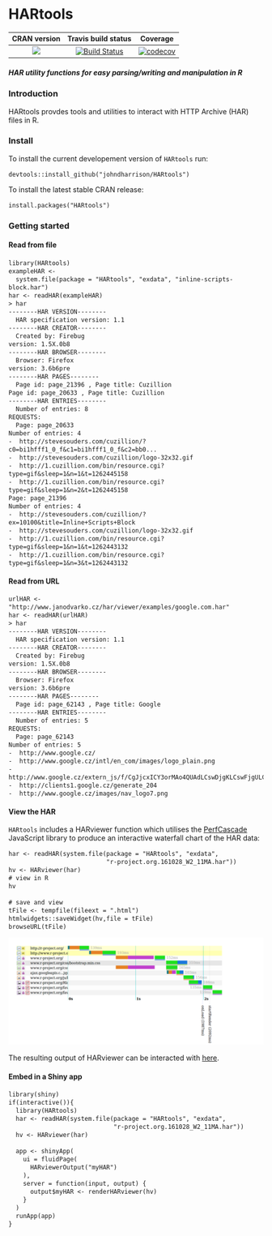 HARtools
==========================
| CRAN version       | Travis build status   | Coverage |
| :-------------: |:-------------:|:-------------:|
| [![](http://www.r-pkg.org/badges/version/HARtools)](https://CRAN.R-project.org/package=HARtools) | [![Build Status](https://travis-ci.org/johndharrison/HARtools.svg?branch=master)](https://travis-ci.org/johndharrison/HARtools) | [![codecov](https://codecov.io/gh/johndharrison/HARtools/branch/master/graph/badge.svg)](https://codecov.io/gh/johndharrison/HARtools)|


##### *HAR utility functions for easy parsing/writing and manipulation in R*

### Introduction

HARtools provdes tools and utilities to interact with HTTP Archive (HAR) 
files in R. 

### Install

To install the current developement version of `HARtools` run:

```
devtools::install_github("johndharrison/HARtools")
```
To install the latest stable CRAN release:

```
install.packages("HARtools")
```
### Getting started


#### Read from file

```
library(HARtools)
exampleHAR <- 
  system.file(package = "HARtools", "exdata", "inline-scripts-block.har")
har <- readHAR(exampleHAR)
> har
--------HAR VERSION-------- 
  HAR specification version: 1.1 
--------HAR CREATOR-------- 
  Created by: Firebug 
version: 1.5X.0b8 
--------HAR BROWSER-------- 
  Browser: Firefox 
version: 3.6b6pre 
--------HAR PAGES-------- 
  Page id: page_21396 , Page title: Cuzillion 
Page id: page_20633 , Page title: Cuzillion 
--------HAR ENTRIES-------- 
  Number of entries: 8 
REQUESTS: 
  Page: page_20633 
Number of entries: 4 
-  http://stevesouders.com/cuzillion/?c0=bi1hfff1_0_f&c1=bi1hfff1_0_f&c2=bb0... 
-  http://stevesouders.com/cuzillion/logo-32x32.gif 
-  http://1.cuzillion.com/bin/resource.cgi?type=gif&sleep=1&n=1&t=1262445158 
-  http://1.cuzillion.com/bin/resource.cgi?type=gif&sleep=1&n=2&t=1262445158 
Page: page_21396 
Number of entries: 4 
-  http://stevesouders.com/cuzillion/?ex=10100&title=Inline+Scripts+Block 
-  http://stevesouders.com/cuzillion/logo-32x32.gif 
-  http://1.cuzillion.com/bin/resource.cgi?type=gif&sleep=1&n=1&t=1262443132 
-  http://1.cuzillion.com/bin/resource.cgi?type=gif&sleep=1&n=3&t=1262443132   
```

#### Read from URL

```
urlHAR <- "http://www.janodvarko.cz/har/viewer/examples/google.com.har"
har <- readHAR(urlHAR)
> har
--------HAR VERSION-------- 
  HAR specification version: 1.1 
--------HAR CREATOR-------- 
  Created by: Firebug 
version: 1.5X.0b8 
--------HAR BROWSER-------- 
  Browser: Firefox 
version: 3.6b6pre 
--------HAR PAGES-------- 
  Page id: page_62143 , Page title: Google 
--------HAR ENTRIES-------- 
  Number of entries: 5 
REQUESTS: 
  Page: page_62143 
Number of entries: 5 
-  http://www.google.cz/ 
-  http://www.google.cz/intl/en_com/images/logo_plain.png 
-  http://www.google.cz/extern_js/f/CgJjcxICY3orMAo4QUAdLCswDjgKLCswFjgULCsw... 
-  http://clients1.google.cz/generate_204 
-  http://www.google.cz/images/nav_logo7.png 
```

#### View the HAR

`HARtools` includes a HARviewer function which utilises the 
[PerfCascade](https://github.com/micmro/PerfCascade) JavaScript library to 
produce an interactive waterfall chart of the HAR data:

```
har <- readHAR(system.file(package = "HARtools", "exdata",
                           "r-project.org.161028_W2_11MA.har"))
hv <- HARviewer(har)
# view in R
hv

# save and view
tFile <- tempfile(fileext = ".html")
htmlwidgets::saveWidget(hv,file = tFile)
browseURL(tFile)

```

![alt tag](https://raw.githubusercontent.com/johndharrison/HARtools/master/inst/misc/rprojectHAR.png)

The resulting output of HARviewer can be interacted with [here](http://rpubs.com/johndharrison/rprojectHAR).

#### Embed in a Shiny app

```
library(shiny)
if(interactive()){
  library(HARtools)
  har <- readHAR(system.file(package = "HARtools", "exdata",
                             "r-project.org.161028_W2_11MA.har"))
  hv <- HARviewer(har)
  
  app <- shinyApp(
    ui = fluidPage(
      HARviewerOutput("myHAR")
    ),
    server = function(input, output) {
      output$myHAR <- renderHARviewer(hv)
    }
  )  
  runApp(app)
}
```
